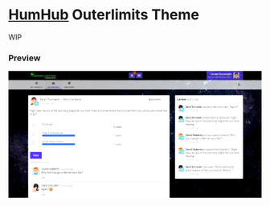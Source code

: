 # [HumHub](https://www.humhub.org/en) Outerlimits Theme
WIP

### Preview

![](/screenshots/Screenshot_1.gif)
